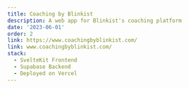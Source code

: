 ```yaml
---
title: Coaching by Blinkist
description: A web app for Blinkist's coaching platform
date: '2023-06-01'
order: 2
link: https://www.coachingbyblinkist.com/
link: www.coachingbyblinkist.com/
stack:
  - SvelteKit Frontend
  - Supabase Backend
  - Deployed on Vercel
---
```

